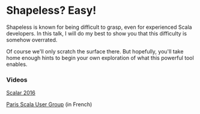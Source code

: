 # Shapeless? Easy!

Shapeless is known for being difficult to grasp, even for experienced Scala developers. In this talk, I will do my best to show you that this difficulty is somehow overrated.

Of course we'll only scratch the surface there. But hopefully, you'll take home enough hints to begin your own exploration of what this powerful tool enables.

### Videos

[Scalar 2016](https://www.youtube.com/watch?v=JKaCCYZYBWo)

[Paris Scala User Group](https://www.youtube.com/watch?v=19oEHsKer8Y) (in French)

